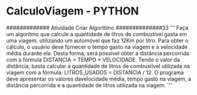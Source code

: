 # CalculoViagem - PYTHON

#############  Atividade Criar Algoritimo ##############33
'''
 Faça um algoritmo que calcule a quantidade de litros de combustível gasta em uma viagem,
 utilizando um automóvel que faz 12Km por litro.
 Para obter o cálculo, o usuário deve fornecer o
 tempo gasto na viagem e a velocidade média durante ela.
 Desta forma, será possível obter a distância percorrida com a fórmula DISTANCIA = TEMPO * VELOCIDADE.
 Tendo o valor da distância,
 basta calcular a quantidade de litros de combustível utilizada na viagem com a fórmula:
 LITROS_USADOS = DISTANCIA / 12.
 O programa deve apresentar os valores davelocidade média, tempo gasto na viagem, a distância percorrida e
 a quantidade de litros utilizada na viagem.
'''
